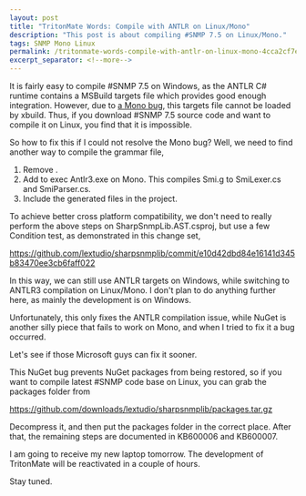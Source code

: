 ```yaml
---
layout: post
title: "TritonMate Words: Compile with ANTLR on Linux/Mono"
description: "This post is about compiling #SNMP 7.5 on Linux/Mono."
tags: SNMP Mono Linux
permalink: /tritonmate-words-compile-with-antlr-on-linux-mono-4cca2cf7ed27
excerpt_separator: <!--more-->
---
```

It is fairly easy to compile #SNMP 7.5 on Windows, as the ANTLR C# runtime contains a MSBuild targets file which provides good enough integration. However, due to [a Mono bug](https://bugzilla.xamarin.com/show_bug.cgi?id=3055), this targets file cannot be loaded by xbuild. Thus, if you download #SNMP 7.5 source code and want to compile it on Linux, you find that it is impossible.
<!--more-->

So how to fix this if I could not resolve the Mono bug? Well, we need to find another way to compile the grammar file,

1. Remove .
1. Add to exec Antlr3.exe on Mono. This compiles Smi.g to SmiLexer.cs and SmiParser.cs.
1. Include the generated files in the project.

To achieve better cross platform compatibility, we don't need to really perform the above steps on SharpSnmpLib.AST.csproj, but use a few Condition test, as demonstrated in this change set,

https://github.com/lextudio/sharpsnmplib/commit/e10d42dbd84e16141d345b83470ee3cb6faff022

In this way, we can still use ANTLR targets on Windows, while switching to ANTLR3 compilation on Linux/Mono. I don't plan to do anything further here, as mainly the development is on Windows.

Unfortunately, this only fixes the ANTLR compilation issue, while NuGet is another silly piece that fails to work on Mono, and when I tried to fix it a bug occurred.

Let's see if those Microsoft guys can fix it sooner.

This NuGet bug prevents NuGet packages from being restored, so if you want to compile latest #SNMP code base on Linux, you can grab the packages folder from

https://github.com/downloads/lextudio/sharpsnmplib/packages.tar.gz

Decompress it, and then put the packages folder in the correct place. After that, the remaining steps are documented in KB600006 and KB600007.

I am going to receive my new laptop tomorrow. The development of TritonMate will be reactivated in a couple of hours.

Stay tuned.
